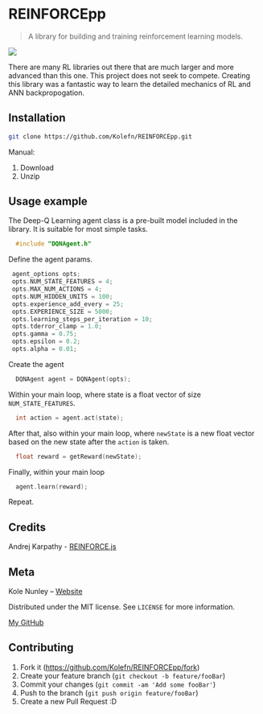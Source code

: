 # REINFORCEpp
> A library for building and training reinforcement learning models.

![](https://kolenunley.com/portfolio/img/reinforcepp.gif)

There are many RL libraries out there that are much larger and more advanced than this one. This project does not seek to compete. Creating this library was a fantastic way to learn the detailed mechanics of RL and ANN backpropogation.


## Installation

```sh
git clone https://github.com/Kolefn/REINFORCEpp.git
```
Manual: 

1. Download
2. Unzip


## Usage example

The Deep-Q Learning agent class is a pre-built model included in the library. It is suitable for most simple tasks.
```c++
  #include "DQNAgent.h"
```
Define the agent params.

```c++
 agent_options opts;
 opts.NUM_STATE_FEATURES = 4;
 opts.MAX_NUM_ACTIONS = 4;
 opts.NUM_HIDDEN_UNITS = 100;
 opts.experience_add_every = 25;
 opts.EXPERIENCE_SIZE = 5000;
 opts.learning_steps_per_iteration = 10;
 opts.tderror_clamp = 1.0;
 opts.gamma = 0.75;
 opts.epsilon = 0.2;
 opts.alpha = 0.01;
```
Create the agent

```c++
  DQNAgent agent = DQNAgent(opts);
```

Within your main loop, where state is a float vector of size ``NUM_STATE_FEATURES``. 

```c++
  int action = agent.act(state);
```


After that, also within your main loop, where ``newState`` is a new float vector based on the new state after the ``action`` is taken.
```c++
  float reward = getReward(newState);
```

Finally, within your main loop
```c++
  agent.learn(reward);
```

Repeat.

## Credits

Andrej Karpathy - [REINFORCE.js](https://github.com/karpathy/reinforcejs)

## Meta

Kole Nunley – [Website](https://kolenunley.com)

Distributed under the MIT license. See ``LICENSE`` for more information.

[My GitHub](https://github.com/dbader/)

## Contributing

1. Fork it (<https://github.com/Kolefn/REINFORCEpp/fork>)
2. Create your feature branch (`git checkout -b feature/fooBar`)
3. Commit your changes (`git commit -am 'Add some fooBar'`)
4. Push to the branch (`git push origin feature/fooBar`)
5. Create a new Pull Request :D
